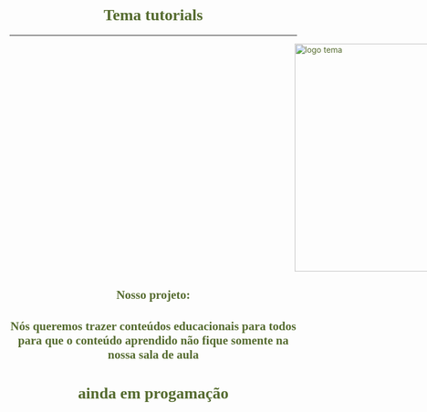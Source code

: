 <html> 
<!-- site educacional dos alunos do colégio tema --> 
<!-- progamado por Sergancai e Galaxio p. -->
<head>
<title> Tema tutorials- home page </title> 
</head> 
<body text= "#556B2F" background= "https://besthqwallpapers.com/Uploads/26-5-2020/134915/thumb2-green-3d-squares-texture-green-creative-texture-green-3d-abstraction-green-3d-background-green-mosaic-texture.jpg"> 
<!-- bem vindo --> 
<h1 align="center">  <font face= "Candara"> Tema tutorials  </font> </h1> <hr />
<img src="https://temacolegio.com.br/tema/wp-content/uploads/2011/03/WhatsApp-Image-2018-09-02-at-18.14.24.jpeg" alt="logo tema" title="tema" width="400" hspace="500"> 

<h2 align="center">  <font face= "Candara"> Nosso projeto: </h2> 
<h2 align="center">  <font face= "Candara"> Nós queremos trazer conteúdos educacionais para todos <br /> para que o conteúdo aprendido não fique somente na nossa sala de aula </h2> 
  <h1 align="center"> ainda em progamação </h1>  

</body> 
</html>
